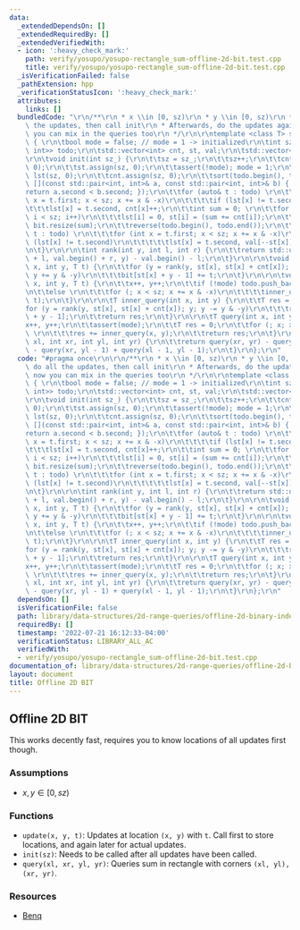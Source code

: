 ```yaml
---
data:
  _extendedDependsOn: []
  _extendedRequiredBy: []
  _extendedVerifiedWith:
  - icon: ':heavy_check_mark:'
    path: verify/yosupo/yosupo-rectangle_sum-offline-2d-bit.test.cpp
    title: verify/yosupo/yosupo-rectangle_sum-offline-2d-bit.test.cpp
  _isVerificationFailed: false
  _pathExtension: hpp
  _verificationStatusIcon: ':heavy_check_mark:'
  attributes:
    links: []
  bundledCode: "\r\n/**\r\n * x \\in [0, sz)\r\n * y \\in [0, sz)\r\n * First do all\
    \ the updates, then call init\r\n * Afterwards, do the updates again, and now\
    \ you can mix in the queries too\r\n */\r\n\r\ntemplate <class T> struct Offline2DBIT\
    \ { \r\n\tbool mode = false; // mode = 1 -> initialized\r\n\tint sz;\r\n\tstd::vector<std::pair<int,\
    \ int>> todo;\r\n\tstd::vector<int> cnt, st, val;\r\n\tstd::vector<T> bit;\r\n\
    \r\n\tvoid init(int sz_) {\r\n\t\tsz = sz_;\r\n\t\tsz++;\r\n\t\tcnt.assign(sz,\
    \ 0);\r\n\t\tst.assign(sz, 0);\r\n\t\tassert(!mode); mode = 1;\r\n\t\tstd::vector<int>\
    \ lst(sz, 0);\r\n\t\tcnt.assign(sz, 0);\r\n\t\tsort(todo.begin(), todo.end(),\
    \ [](const std::pair<int, int>& a, const std::pair<int, int>& b) { \r\n\t\t\t\
    return a.second < b.second; });\r\n\t\tfor (auto& t : todo) \r\n\t\t\tfor (int\
    \ x = t.first; x < sz; x += x & -x)\r\n\t\t\t\tif (lst[x] != t.second)\r\n\t\t\
    \t\t\tlst[x] = t.second, cnt[x]++;\r\n\t\tint sum = 0; \r\n\t\tfor (int i = 0;\
    \ i < sz; i++)\r\n\t\t\tlst[i] = 0, st[i] = (sum += cnt[i]);\r\n\t\tval.resize(sum);\
    \ bit.resize(sum);\r\n\t\treverse(todo.begin(), todo.end());\r\n\t\tfor (auto&\
    \ t : todo) \r\n\t\t\tfor (int x = t.first; x < sz; x += x & -x)\r\n\t\t\t\tif\
    \ (lst[x] != t.second)\r\n\t\t\t\t\tlst[x] = t.second, val[--st[x]] = t.second;\r\
    \n\t}\r\n\r\n\tint rank(int y, int l, int r) {\r\n\t\treturn std::upper_bound(val.begin()\
    \ + l, val.begin() + r, y) - val.begin() - l;\r\n\t}\r\n\r\n\tvoid inner_update(int\
    \ x, int y, T t) {\r\n\t\tfor (y = rank(y, st[x], st[x] + cnt[x]); y <= cnt[x];\
    \ y += y & -y)\r\n\t\t\tbit[st[x] + y - 1] += t;\r\n\t}\r\n\r\n\tvoid update(int\
    \ x, int y, T t) {\r\n\t\tx++, y++;\r\n\t\tif (!mode) todo.push_back({x, y});\r\
    \n\t\telse \r\n\t\t\tfor (; x < sz; x += x & -x)\r\n\t\t\t\tinner_update(x, y,\
    \ t);\r\n\t}\r\n\r\n\tT inner_query(int x, int y) {\r\n\t\tT res = 0;\r\n\t\t\
    for (y = rank(y, st[x], st[x] + cnt[x]); y; y -= y & -y)\r\n\t\t\tres += bit[st[x]\
    \ + y - 1];\r\n\t\treturn res;\r\n\t}\r\n\r\n\tT query(int x, int y) {\r\n\t\t\
    x++, y++;\r\n\t\tassert(mode);\r\n\t\tT res = 0;\r\n\t\tfor (; x; x -= x & -x)\
    \ \r\n\t\t\tres += inner_query(x, y);\r\n\t\treturn res;\r\n\t}\r\n\t\r\n\tT query(int\
    \ xl, int xr, int yl, int yr) {\r\n\t\treturn query(xr, yr) - query(xl - 1, yr)\
    \ - query(xr, yl - 1) + query(xl - 1, yl - 1);\r\n\t}\r\n};\r\n"
  code: "#pragma once\r\n\r\n/**\r\n * x \\in [0, sz)\r\n * y \\in [0, sz)\r\n * First\
    \ do all the updates, then call init\r\n * Afterwards, do the updates again, and\
    \ now you can mix in the queries too\r\n */\r\n\r\ntemplate <class T> struct Offline2DBIT\
    \ { \r\n\tbool mode = false; // mode = 1 -> initialized\r\n\tint sz;\r\n\tstd::vector<std::pair<int,\
    \ int>> todo;\r\n\tstd::vector<int> cnt, st, val;\r\n\tstd::vector<T> bit;\r\n\
    \r\n\tvoid init(int sz_) {\r\n\t\tsz = sz_;\r\n\t\tsz++;\r\n\t\tcnt.assign(sz,\
    \ 0);\r\n\t\tst.assign(sz, 0);\r\n\t\tassert(!mode); mode = 1;\r\n\t\tstd::vector<int>\
    \ lst(sz, 0);\r\n\t\tcnt.assign(sz, 0);\r\n\t\tsort(todo.begin(), todo.end(),\
    \ [](const std::pair<int, int>& a, const std::pair<int, int>& b) { \r\n\t\t\t\
    return a.second < b.second; });\r\n\t\tfor (auto& t : todo) \r\n\t\t\tfor (int\
    \ x = t.first; x < sz; x += x & -x)\r\n\t\t\t\tif (lst[x] != t.second)\r\n\t\t\
    \t\t\tlst[x] = t.second, cnt[x]++;\r\n\t\tint sum = 0; \r\n\t\tfor (int i = 0;\
    \ i < sz; i++)\r\n\t\t\tlst[i] = 0, st[i] = (sum += cnt[i]);\r\n\t\tval.resize(sum);\
    \ bit.resize(sum);\r\n\t\treverse(todo.begin(), todo.end());\r\n\t\tfor (auto&\
    \ t : todo) \r\n\t\t\tfor (int x = t.first; x < sz; x += x & -x)\r\n\t\t\t\tif\
    \ (lst[x] != t.second)\r\n\t\t\t\t\tlst[x] = t.second, val[--st[x]] = t.second;\r\
    \n\t}\r\n\r\n\tint rank(int y, int l, int r) {\r\n\t\treturn std::upper_bound(val.begin()\
    \ + l, val.begin() + r, y) - val.begin() - l;\r\n\t}\r\n\r\n\tvoid inner_update(int\
    \ x, int y, T t) {\r\n\t\tfor (y = rank(y, st[x], st[x] + cnt[x]); y <= cnt[x];\
    \ y += y & -y)\r\n\t\t\tbit[st[x] + y - 1] += t;\r\n\t}\r\n\r\n\tvoid update(int\
    \ x, int y, T t) {\r\n\t\tx++, y++;\r\n\t\tif (!mode) todo.push_back({x, y});\r\
    \n\t\telse \r\n\t\t\tfor (; x < sz; x += x & -x)\r\n\t\t\t\tinner_update(x, y,\
    \ t);\r\n\t}\r\n\r\n\tT inner_query(int x, int y) {\r\n\t\tT res = 0;\r\n\t\t\
    for (y = rank(y, st[x], st[x] + cnt[x]); y; y -= y & -y)\r\n\t\t\tres += bit[st[x]\
    \ + y - 1];\r\n\t\treturn res;\r\n\t}\r\n\r\n\tT query(int x, int y) {\r\n\t\t\
    x++, y++;\r\n\t\tassert(mode);\r\n\t\tT res = 0;\r\n\t\tfor (; x; x -= x & -x)\
    \ \r\n\t\t\tres += inner_query(x, y);\r\n\t\treturn res;\r\n\t}\r\n\t\r\n\tT query(int\
    \ xl, int xr, int yl, int yr) {\r\n\t\treturn query(xr, yr) - query(xl - 1, yr)\
    \ - query(xr, yl - 1) + query(xl - 1, yl - 1);\r\n\t}\r\n};\r\n"
  dependsOn: []
  isVerificationFile: false
  path: library/data-structures/2d-range-queries/offline-2d-binary-indexed-tree.hpp
  requiredBy: []
  timestamp: '2022-07-21 16:12:33-04:00'
  verificationStatus: LIBRARY_ALL_AC
  verifiedWith:
  - verify/yosupo/yosupo-rectangle_sum-offline-2d-bit.test.cpp
documentation_of: library/data-structures/2d-range-queries/offline-2d-binary-indexed-tree.hpp
layout: document
title: Offline 2D BIT
---
```


## Offline 2D BIT

This works decently fast, requires you to know locations of all updates first though. 

### Assumptions
- $x, y \in [0, sz)$

### Functions
- `update(x, y, t)`: Updates at location `(x, y)` with `t`. Call first to store locations, and again later for actual updates. 
- `init(sz)`: Needs to be called after all updates have been called. 
- `query(xl, xr, yl, yr)`: Queries sum in rectangle with corners `(xl, yl), (xr, yr)`. 


### Resources
- [Benq](https://github.com/bqi343/USACO/blob/master/Implementations/content/data-structures/2D%20Range%20Queries%20(15.2)/BIT2DOff%20(15.2).h)